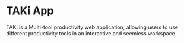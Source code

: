 # TAKi App
 TAKi is a Multi-tool productivity web application, allowing users to use different productivity tools in an interactive and seemless workspace.
